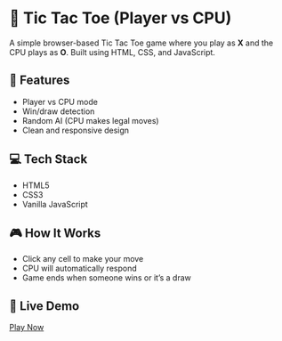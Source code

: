 # 🧠 Tic Tac Toe (Player vs CPU)

A simple browser-based Tic Tac Toe game where you play as **X** and the CPU plays as **O**. Built using HTML, CSS, and JavaScript.

## 🚀 Features
- Player vs CPU mode
- Win/draw detection
- Random AI (CPU makes legal moves)
- Clean and responsive design

## 💻 Tech Stack
- HTML5
- CSS3
- Vanilla JavaScript

## 🎮 How It Works
- Click any cell to make your move
- CPU will automatically respond
- Game ends when someone wins or it’s a draw

## 🔗 Live Demo
[Play Now](https://AdithyaDarga.github.io/tic-tac-toe/)
